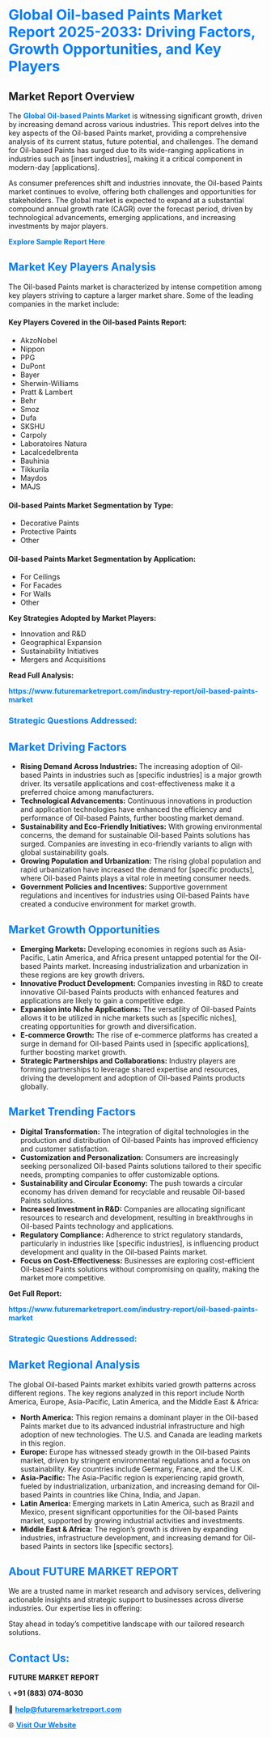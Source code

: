 <h1 style="color: #007BFF;">Global Oil-based Paints Market Report 2025-2033: Driving Factors, Growth Opportunities, and Key Players</h1>

<section id="overview">
<h2>Market Report Overview</h2>
<p>The <a href="https://www.futuremarketreport.com/industry-report/oil-based-paints-market" style="color: #007BFF; text-decoration: none;"><strong>Global Oil-based Paints Market</strong></a> is witnessing significant growth, driven by increasing demand across various industries. This report delves into the key aspects of the Oil-based Paints market, providing a comprehensive analysis of its current status, future potential, and challenges. The demand for Oil-based Paints has surged due to its wide-ranging applications in industries such as [insert industries], making it a critical component in modern-day [applications].</p>
<p>As consumer preferences shift and industries innovate, the Oil-based Paints market continues to evolve, offering both challenges and opportunities for stakeholders. The global market is expected to expand at a substantial compound annual growth rate (CAGR) over the forecast period, driven by technological advancements, emerging applications, and increasing investments by major players.</p>
</section>

<section id="overview">
<p><a href="https://www.futuremarketreport.com/request-sample/reportId=102616" style="color: #007BFF; text-decoration: none;"><strong>Explore Sample Report Here</strong></a></p>
</section>

<section id="key-players">
<h2 style="color: #007BFF;">Market Key Players Analysis</h2>
<p>The Oil-based Paints market is characterized by intense competition among key players striving to capture a larger market share. Some of the leading companies in the market include:</p>
<h4>Key Players Covered in the Oil-based Paints Report:</h4>
<ul><li>AkzoNobel</li><li>Nippon</li><li>PPG</li><li>DuPont</li><li>Bayer</li><li>Sherwin-Williams</li><li>Pratt &amp; Lambert</li><li>Behr</li><li>Smoz</li><li>Dufa</li><li>SKSHU</li><li>Carpoly</li><li>Laboratoires Natura</li><li>Lacalcedelbrenta</li><li>Bauhinia</li><li>Tikkurila</li><li>Maydos</li><li>MAJS</li></ul>
<h4>Oil-based Paints Market Segmentation by Type:</h4>
<ul><li>Decorative Paints</li><li>Protective Paints</li><li>Other</li></ul>

<h4>Oil-based Paints Market Segmentation by Application:</h4>
<ul><li>For Ceilings</li><li>For Facades</li><li>For Walls</li><li>Other</li></ul>
<p><strong>Key Strategies Adopted by Market Players:</strong></p>
<ul>
<li>Innovation and R&D</li>
<li>Geographical Expansion</li>
<li>Sustainability Initiatives</li>
<li>Mergers and Acquisitions</li>
</ul>
</section>

<section>
<p><strong>Read Full Analysis: </strong></p><a href="https://www.futuremarketreport.com/industry-report/oil-based-paints-market" style="color: #007BFF; text-decoration: none;"><strong>https://www.futuremarketreport.com/industry-report/oil-based-paints-market</strong></a>
<h3 style="color: #007BFF;">Strategic Questions Addressed:</h3>
</section>

<section id="driving-factors">
<h2 style="color: #007BFF;">Market Driving Factors</h2>
<ul>
<li><strong>Rising Demand Across Industries:</strong> The increasing adoption of Oil-based Paints in industries such as [specific industries] is a major growth driver. Its versatile applications and cost-effectiveness make it a preferred choice among manufacturers.</li>
<li><strong>Technological Advancements:</strong> Continuous innovations in production and application technologies have enhanced the efficiency and performance of Oil-based Paints, further boosting market demand.</li>
<li><strong>Sustainability and Eco-Friendly Initiatives:</strong> With growing environmental concerns, the demand for sustainable Oil-based Paints solutions has surged. Companies are investing in eco-friendly variants to align with global sustainability goals.</li>
<li><strong>Growing Population and Urbanization:</strong> The rising global population and rapid urbanization have increased the demand for [specific products], where Oil-based Paints plays a vital role in meeting consumer needs.</li>
<li><strong>Government Policies and Incentives:</strong> Supportive government regulations and incentives for industries using Oil-based Paints have created a conducive environment for market growth.</li>
</ul>
</section>

<section id="growth-opportunities">
<h2 style="color: #007BFF;">Market Growth Opportunities</h2>
<ul>
<li><strong>Emerging Markets:</strong> Developing economies in regions such as Asia-Pacific, Latin America, and Africa present untapped potential for the Oil-based Paints market. Increasing industrialization and urbanization in these regions are key growth drivers.</li>
<li><strong>Innovative Product Development:</strong> Companies investing in R&D to create innovative Oil-based Paints products with enhanced features and applications are likely to gain a competitive edge.</li>
<li><strong>Expansion into Niche Applications:</strong> The versatility of Oil-based Paints allows it to be utilized in niche markets such as [specific niches], creating opportunities for growth and diversification.</li>
<li><strong>E-commerce Growth:</strong> The rise of e-commerce platforms has created a surge in demand for Oil-based Paints used in [specific applications], further boosting market growth.</li>
<li><strong>Strategic Partnerships and Collaborations:</strong> Industry players are forming partnerships to leverage shared expertise and resources, driving the development and adoption of Oil-based Paints products globally.</li>
</ul>
</section>

<section id="trending-factors">
<h2 style="color: #007BFF;">Market Trending Factors</h2>
<ul>
<li><strong>Digital Transformation:</strong> The integration of digital technologies in the production and distribution of Oil-based Paints has improved efficiency and customer satisfaction.</li>
<li><strong>Customization and Personalization:</strong> Consumers are increasingly seeking personalized Oil-based Paints solutions tailored to their specific needs, prompting companies to offer customizable options.</li>
<li><strong>Sustainability and Circular Economy:</strong> The push towards a circular economy has driven demand for recyclable and reusable Oil-based Paints solutions.</li>
<li><strong>Increased Investment in R&D:</strong> Companies are allocating significant resources to research and development, resulting in breakthroughs in Oil-based Paints technology and applications.</li>
<li><strong>Regulatory Compliance:</strong> Adherence to strict regulatory standards, particularly in industries like [specific industries], is influencing product development and quality in the Oil-based Paints market.</li>
<li><strong>Focus on Cost-Effectiveness:</strong> Businesses are exploring cost-efficient Oil-based Paints solutions without compromising on quality, making the market more competitive.</li>
</ul>
</section>

<section>
<p><strong>Get Full Report: </strong></p><a href="https://www.futuremarketreport.com/industry-report/oil-based-paints-market" style="color: #007BFF; text-decoration: none;"><strong>https://www.futuremarketreport.com/industry-report/oil-based-paints-market</strong></a>
<h3 style="color: #007BFF;">Strategic Questions Addressed:</h3>
</section>


<section id="regional-analysis">
<h2 style="color: #007BFF;">Market Regional Analysis</h2>
<p>The global Oil-based Paints market exhibits varied growth patterns across different regions. The key regions analyzed in this report include North America, Europe, Asia-Pacific, Latin America, and the Middle East & Africa:</p>
<ul>
<li><strong>North America:</strong> This region remains a dominant player in the Oil-based Paints market due to its advanced industrial infrastructure and high adoption of new technologies. The U.S. and Canada are leading markets in this region.</li>
<li><strong>Europe:</strong> Europe has witnessed steady growth in the Oil-based Paints market, driven by stringent environmental regulations and a focus on sustainability. Key countries include Germany, France, and the U.K.</li>
<li><strong>Asia-Pacific:</strong> The Asia-Pacific region is experiencing rapid growth, fueled by industrialization, urbanization, and increasing demand for Oil-based Paints in countries like China, India, and Japan.</li>
<li><strong>Latin America:</strong> Emerging markets in Latin America, such as Brazil and Mexico, present significant opportunities for the Oil-based Paints market, supported by growing industrial activities and investments.</li>
<li><strong>Middle East & Africa:</strong> The region’s growth is driven by expanding industries, infrastructure development, and increasing demand for Oil-based Paints in sectors like [specific sectors].</li>
</ul>
</section>

<footer>
<h2 style="color: #007BFF;">About FUTURE MARKET REPORT</h2>
<p>We are a trusted name in market research and advisory services, delivering actionable insights and strategic support to businesses across diverse industries. Our expertise lies in offering:</p>

<p>Stay ahead in today’s competitive landscape with our tailored research solutions.</p>

<h2 style="color: #007BFF;">Contact Us:</h2>
<p><strong>FUTURE MARKET REPORT</strong></p>
<p>📞 <strong>+91 (883) 074-8030</strong></p>
<p>📧 <strong><a href="mailto:help@futuremarketreport.com" style="color: #007BFF;">help@futuremarketreport.com</a></strong></p>
<p>🌐 <strong><a href="https://www.futuremarketreport.com/" style="color: #007BFF;">Visit Our Website</a></strong></p>
</footer>